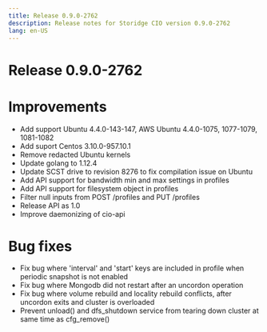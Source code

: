 ```yaml
---
title: Release 0.9.0-2762
description: Release notes for Storidge CIO version 0.9.0-2762
lang: en-US
---
```


# Release 0.9.0-2762

# Improvements
- Add support Ubuntu 4.4.0-143-147, AWS Ubuntu 4.4.0-1075, 1077-1079, 1081-1082
- Add suport Centos 3.10.0-957.10.1
- Remove redacted Ubuntu kernels
- Update golang to 1.12.4
- Update SCST drive to revision 8276 to fix compilation issue on Ubuntu
- Add API support for bandwidth min and max settings in profiles
- Add API support for filesystem object in profiles
- Filter null inputs from POST /profiles and PUT /profiles
- Release API as 1.0
- Improve daemonizing of cio-api

# Bug fixes
- Fix bug where 'interval' and 'start' keys are included in profile when periodic snapshot is not enabled
- Fix bug where Mongodb did not restart after an uncordon operation
- Fix bug where volume rebuild and locality rebuild conflicts, after uncordon exits and cluster is overloaded
- Prevent unload() and dfs_shutdown service from tearing down cluster at same time as cfg_remove()
